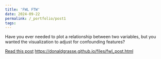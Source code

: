 ```yaml
---
title: 'FWL FTW'
date: 2024-09-22
permalink: /_portfolio/post1
tags:
---
```


Have you ever needed to plot a relationship between two variables, but you wanted the visualization to adjust for confounding features? 

[Read this post](https://donaldgrasse.github.io/files/fwl_post.html) 
https://donaldgrasse.github.io/files/fwl_post.html
